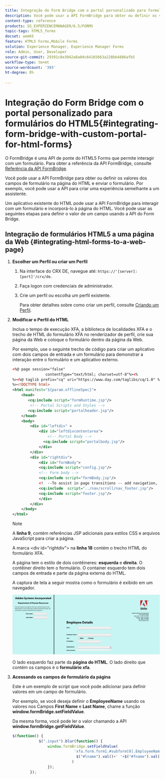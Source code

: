 ```yaml
---
title: Integração do Form Bridge com o portal personalizado para formulários do HTML5
description: Você pode usar a API FormBridge para obter ou definir os valores dos campos de formulário na página do HTML e enviar o formulário.
content-type: reference
products: SG_EXPERIENCEMANAGER/6.5/FORMS
topic-tags: hTML5_forms
docset: aem65
feature: HTML5 Forms,Mobile Forms
solution: Experience Manager, Experience Manager Forms
role: Admin, User, Developer
source-git-commit: 29391c8e3042a8a04c64165663a228bb4886afb5
workflow-type: tm+mt
source-wordcount: '393'
ht-degree: 0%

---
```


# Integração do Form Bridge com o portal personalizado para formulários do HTML5{#integrating-form-bridge-with-custom-portal-for-html-forms}

O FormBridge é uma API de ponte do HTML5 Forms que permite interagir com um formulário. Para obter a referência da API FormBridge, consulte [Referência da API FormBridge](/help/forms/using/form-bridge-apis.md).

Você pode usar a API FormBridge para obter ou definir os valores dos campos de formulário na página do HTML e enviar o formulário. Por exemplo, você pode usar a API para criar uma experiência semelhante a um assistente.

Um aplicativo existente do HTML pode usar a API FormBridge para interagir com um formulário e incorporá-lo à página do HTML. Você pode usar as seguintes etapas para definir o valor de um campo usando a API do Form Bridge.

## Integração de formulários HTML5 a uma página da Web {#integrating-html-forms-to-a-web-page}

1. **Escolher um Perfil ou criar um Perfil**

   1. Na interface do CRX DE, navegue até: `https://'[server]:[port]'/crx/de`.
   1. Faça logon com credenciais de administrador.
   1. Crie um perfil ou escolha um perfil existente.

      Para obter detalhes sobre como criar um perfil, consulte [Criando um Perfil](/help/forms/using/custom-profile.md).

1. **Modificar o Perfil do HTML**

   Inclua o tempo de execução XFA, a biblioteca de localidades XFA e o trecho de HTML do formulário XFA no renderizador de perfil, crie sua página da Web e coloque o formulário dentro da página da Web.

   Por exemplo, use o seguinte trecho de código para criar um aplicativo com dois campos de entrada e um formulário para demonstrar a interação entre o formulário e um aplicativo externo.

   ```xml
   <%@ page session="false"
                  contentType="text/html; charset=utf-8"%><%
   %><%@ taglib prefix="cq" uri="https://www.day.com/taglibs/cq/1.0" %><%
   %><!DOCTYPE html>
   <html manifest="${param.offlineSpec}">
       <head>
          <cq:include script="formRuntime.jsp"/>
           <!-- Portal Scripts and Styles -->
          <cq:include script="portalheader.jsp"/>
       </head>
       <body>
           <div id="leftdiv" >
               <div id="leftdivcontentarea">
                   <!-- Portal Body -->
                 <cq:include script="portalbody.jsp"/>
               </div>
           </div>
           <div id="rightdiv">
               <div id="formBody">
               <cq:include script="config.jsp"/>
               <!-- Form body -->
               <cq:include script="formBody.jsp"/>
               <!  --To assist in page transitions -- add navigation, based on scrolling -->
               <cq:include  script="../nav/scroll/nav_footer.jsp"/>
               <cq:include script="footer.jsp"/>
               </div>
           </div>
       </body>
   </html>
   ```

   >[!NOTE]
   >
   >A **linha 9**, contém referências JSP adicionais para estilos CSS e arquivos JavaScript para criar a página.
   >
   >
   >A marca &lt;div id=&quot;rightdiv&quot;> na **linha 18** contém o trecho HTML do formulário XFA.
   >
   >
   >A página tem o estilo de dois contêineres: **esquerda** e **direita**. O contêiner direito tem o formulário. O container esquerdo tem dois campos de entrada e parte da página externa do HTML.
   >
   >
   >A captura de tela a seguir mostra como o formulário é exibido em um navegador.

   ![portal](assets/portal.jpg)

   O lado esquerdo faz parte da **página do HTML**. O lado direito que contém os campos é o **formulário xfa**.

1. **Acessando os campos de formulário da página**

   Este é um exemplo de script que você pode adicionar para definir valores em um campo de formulário.

   Por exemplo, se você deseja definir o **EmployeeName** usando os valores nos Campos **First Name** e **Last Name**, chame a função **window.formBridge.setFieldValue**.

   Da mesma forma, você pode ler o valor chamando a API **window.formBridge.getFieldValue**.

   ```javascript
   $(function() {
               $(".input").blur(function() {
                   window.formBridge.setFieldValue(
                               'xfa.form.form1.#subform[0].EmployeeName',
                                $("#lname").val()+' '+$("#fname").val()
                              )
                   });
           });
   ```
